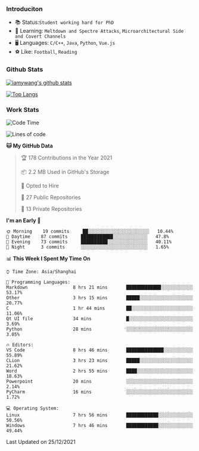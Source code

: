 ### Introduciton

- 📚 Status:`Student working hard for PhD`
- 🔎 Learning: `Meltdown and Spectre Attacks`, `Microarchitectural Side and Covert Channels`
- 🖥️ Languages: `C/C++`, `Java`, `Python`, `Vue.js`
- ⚽ Like: `Football`, `Reading`

### Github Stats

[![iamywang's github stats](https://github-readme-stats.vercel.app/api?username=iamywang&count_private=true&show_icons=true)]()

[![Top Langs](https://github-readme-stats.vercel.app/api/top-langs/?username=iamywang&layout=compact)]()

### Work Stats

<!--START_SECTION:waka-->
![Code Time](http://img.shields.io/badge/Code%20Time-51%20hrs%201%20min-blue)

![Lines of code](https://img.shields.io/badge/From%20Hello%20World%20I%27ve%20Written-538%20Thousand%20lines%20of%20code-blue)

**🐱 My GitHub Data** 

> 🏆 178 Contributions in the Year 2021
 > 
> 📦 2.2 MB Used in GitHub's Storage 
 > 
> 💼 Opted to Hire
 > 
> 📜 27 Public Repositories 
 > 
> 🔑 13 Private Repositories  
 > 
**I'm an Early 🐤** 

```text
🌞 Morning    19 commits     ██░░░░░░░░░░░░░░░░░░░░░░░   10.44% 
🌆 Daytime    87 commits     ████████████░░░░░░░░░░░░░   47.8% 
🌃 Evening    73 commits     ██████████░░░░░░░░░░░░░░░   40.11% 
🌙 Night      3 commits      ░░░░░░░░░░░░░░░░░░░░░░░░░   1.65%

```


📊 **This Week I Spent My Time On** 

```text
⌚︎ Time Zone: Asia/Shanghai

💬 Programming Languages: 
Markdown                 8 hrs 21 mins       █████████████░░░░░░░░░░░░   53.17% 
Other                    3 hrs 15 mins       █████░░░░░░░░░░░░░░░░░░░░   20.77% 
C                        1 hr 44 mins        ██░░░░░░░░░░░░░░░░░░░░░░░   11.06% 
Qt UI file               34 mins             █░░░░░░░░░░░░░░░░░░░░░░░░   3.69% 
Python                   28 mins             ░░░░░░░░░░░░░░░░░░░░░░░░░   3.05%

🔥 Editors: 
VS Code                  8 hrs 46 mins       ██████████████░░░░░░░░░░░   55.89% 
CLion                    3 hrs 23 mins       █████░░░░░░░░░░░░░░░░░░░░   21.62% 
Word                     2 hrs 55 mins       ████░░░░░░░░░░░░░░░░░░░░░   18.63% 
Powerpoint               20 mins             ░░░░░░░░░░░░░░░░░░░░░░░░░   2.14% 
PyCharm                  16 mins             ░░░░░░░░░░░░░░░░░░░░░░░░░   1.72%

💻 Operating System: 
Linux                    7 hrs 56 mins       ████████████░░░░░░░░░░░░░   50.56% 
Windows                  7 hrs 46 mins       ████████████░░░░░░░░░░░░░   49.44%

```


 Last Updated on 25/12/2021
<!--END_SECTION:waka-->
